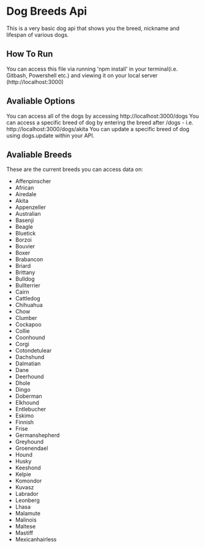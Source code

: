 # Dog Breeds Api

This is a very basic dog api that shows you the breed, nickname and lifespan of various dogs.

## How To Run

You can access this file via running 'npm install' in your terminal(i.e. Gitbash, Powershell etc.) and viewing it on your local server (http://localhost:3000)

## Avaliable Options

You can access all of the dogs by accessing http://localhost:3000/dogs
You can access a specific breed of dog by entering the breed after /dogs - i.e. http://localhost:3000/dogs/akita
You can update a specific breed of dog using dogs.update within your API.

## Avaliable Breeds

These are the current breeds you can access data on:

* Affenpinscher
* African
* Airedale
* Akita
* Appenzeller
* Australian
* Basenji
* Beagle
* Bluetick
* Borzoi
* Bouvier
* Boxer
* Brabancon
* Briard
* Brittany
* Bulldog
* Bullterrier
* Cairn
* Cattledog
* Chihuahua
* Chow
* Clumber
* Cockapoo
* Collie
* Coonhound
* Corgi
* Cotondetulear
* Dachshund
* Dalmatian
* Dane
* Deerhound
* Dhole
* Dingo
* Doberman
* Elkhound
* Entlebucher
* Eskimo
* Finnish
* Frise
* Germanshepherd
* Greyhound
* Groenendael
* Hound
* Husky
* Keeshond
* Kelpie
* Komondor
* Kuvasz
* Labrador
* Leonberg
* Lhasa
* Malamute
* Malinois
* Maltese
* Mastiff
* Mexicanhairless